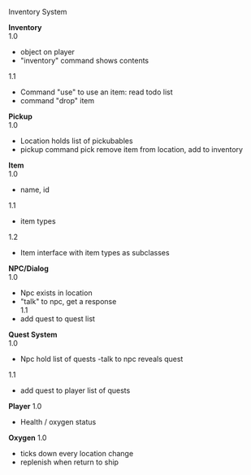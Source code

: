 Inventory System



**Inventory**    
1.0  
- object on player
- "inventory" command shows contents  

1.1  
- Command "use" to use an item: read todo list
- command "drop" item  

**Pickup**     
1.0  
- Location holds list of pickubables
- pickup command pick remove item from location, add to inventory

**Item**    
1.0    
- name, id  

1.1    
- item types  

1.2    
- Item interface with item types as subclasses

**NPC/Dialog**     
1.0  
- Npc exists in location
- "talk" to npc, get a response  
1.1  
- add quest to quest list

**Quest System**     
1.0  
- Npc hold list of quests
-talk to npc reveals quest  

1.1  
- add quest to player list of quests

**Player** 
1.0
- Health / oxygen status

**Oxygen** 
1.0
- ticks down every location change
- replenish when return to ship 


